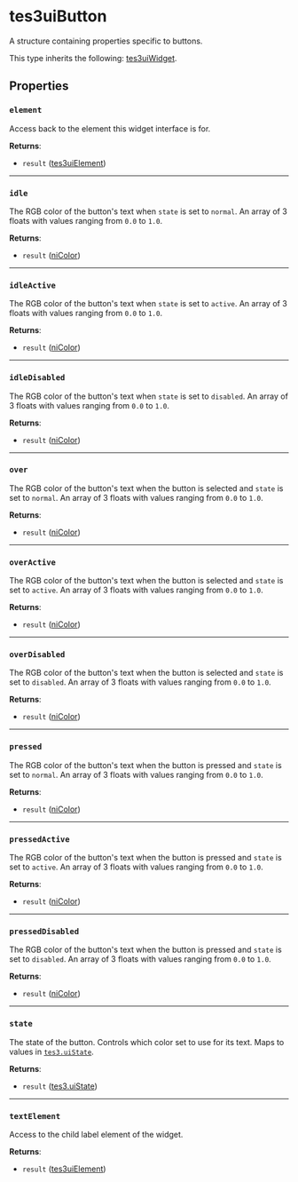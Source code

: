 # tes3uiButton
<div class="search_terms" style="display: none">tes3uibutton, button</div>

<!---
	This file is autogenerated. Do not edit this file manually. Your changes will be ignored.
	More information: https://github.com/MWSE/MWSE/tree/master/docs
-->

A structure containing properties specific to buttons.

This type inherits the following: [tes3uiWidget](../types/tes3uiWidget.md).
## Properties

### `element`
<div class="search_terms" style="display: none">element</div>

Access back to the element this widget interface is for.

**Returns**:

* `result` ([tes3uiElement](../types/tes3uiElement.md))

***

### `idle`
<div class="search_terms" style="display: none">idle</div>

The RGB color of the button's text when `state` is set to `normal`.	An array of 3 floats with values ranging from `0.0` to `1.0`.

**Returns**:

* `result` ([niColor](../types/niColor.md))

***

### `idleActive`
<div class="search_terms" style="display: none">idleactive</div>

The RGB color of the button's text when `state` is set to `active`. An array of 3 floats with values ranging from `0.0` to `1.0`.

**Returns**:

* `result` ([niColor](../types/niColor.md))

***

### `idleDisabled`
<div class="search_terms" style="display: none">idledisabled</div>

The RGB color of the button's text when `state` is set to `disabled`. An array of 3 floats with values ranging from `0.0` to `1.0`.

**Returns**:

* `result` ([niColor](../types/niColor.md))

***

### `over`
<div class="search_terms" style="display: none">over</div>

The RGB color of the button's text when the button is selected and `state` is set to `normal`. An array of 3 floats with values ranging from `0.0` to `1.0`.

**Returns**:

* `result` ([niColor](../types/niColor.md))

***

### `overActive`
<div class="search_terms" style="display: none">overactive</div>

The RGB color of the button's text when the button is selected and `state` is set to `active`. An array of 3 floats with values ranging from `0.0` to `1.0`.

**Returns**:

* `result` ([niColor](../types/niColor.md))

***

### `overDisabled`
<div class="search_terms" style="display: none">overdisabled</div>

The RGB color of the button's text when the button is selected and `state` is set to `disabled`. An array of 3 floats with values ranging from `0.0` to `1.0`.

**Returns**:

* `result` ([niColor](../types/niColor.md))

***

### `pressed`
<div class="search_terms" style="display: none">pressed</div>

The RGB color of the button's text when the button is pressed and `state` is set to `normal`. An array of 3 floats with values ranging from `0.0` to `1.0`.

**Returns**:

* `result` ([niColor](../types/niColor.md))

***

### `pressedActive`
<div class="search_terms" style="display: none">pressedactive</div>

The RGB color of the button's text when the button is pressed and `state` is set to `active`. An array of 3 floats with values ranging from `0.0` to `1.0`.

**Returns**:

* `result` ([niColor](../types/niColor.md))

***

### `pressedDisabled`
<div class="search_terms" style="display: none">presseddisabled</div>

The RGB color of the button's text when the button is pressed and `state` is set to `disabled`. An array of 3 floats with values ranging from `0.0` to `1.0`.

**Returns**:

* `result` ([niColor](../types/niColor.md))

***

### `state`
<div class="search_terms" style="display: none">state</div>

The state of the button. Controls which color set to use for its text. Maps to values in [`tes3.uiState`](https://mwse.github.io/MWSE/references/ui-states/).

**Returns**:

* `result` ([tes3.uiState](../references/ui-states.md))

***

### `textElement`
<div class="search_terms" style="display: none">textelement</div>

Access to the child label element of the widget.

**Returns**:

* `result` ([tes3uiElement](../types/tes3uiElement.md))

